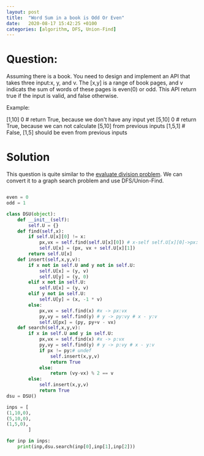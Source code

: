 ```yaml
---
layout: post
title:  "Word Sum in a book is Odd Or Even"
date:   2020-08-17 15:42:25 +0100
categories: [algorithm, DFS, Union-Find]
---
```


# Question:

Assuming there is a book. You need to design and implement an API that takes three input:x, y, and v. The [x,y] is a range of book pages, and v indicats the sum of words of these pages is even(0) or odd. This API return true if the input is valid, and false otherwise.

Example: 

[1,10] 0 # return True, because we don't have any input yet
[5,10] 0 # return True, because we can not calculate [5,10] from previous inputs
[1,5,1] # False, [1,5] should be even from previous inputs

# Solution

This question is quite similar to the [evaluate division problem](https://leetcode.com/problems/evaluate-division/). We can convert it to a graph search problem and use DFS/Union-Find.

```python

even = 0
odd = 1

class DSU(object):
    def __init__(self):
        self.U = {}
    def find(self,x):
        if self.U[x][0] != x:
            px,vx = self.find(self.U[x][0]) # x-self self.U[x][0]->px: vx
            self.U[x] = (px, vx + self.U[x][1])
        return self.U[x]
    def insert(self,x,y,v):
        if x not in self.U and y not in self.U:
            self.U[x] = (y, v)
            self.U[y] = (y, 0)
        elif x not in self.U:
            self.U[x] = (y, v)
        elif y not in self.U:
            self.U[y] = (x, -1 * v)
        else:
            px,vx = self.find(x) #x -> px:vx
            py,vy = self.find(y) # y -> py:vy # x - y:v
            self.U[px] = (py, py+v - vx)
    def search(self,x,y,v):
        if x in self.U and y in self.U:
            px,vx = self.find(x) #x -> p:vx
            py,vy = self.find(y) # y -> p:vy # x - y:v
            if px != py:# undef
                self.insert(x,y,v)
                return True
            else:
                return (vy-vx) % 2 == v
        else:
            self.insert(x,y,v)
            return True
dsu = DSU()

inps = [
(1,10,0),
(5,10,0),
(1,5,0),
        ]

for inp in inps:
    print(inp,dsu.search(inp[0],inp[1],inp[2]))

```
